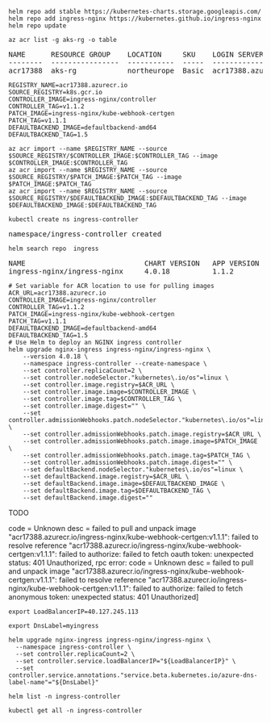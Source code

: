 ```
helm repo add stable https://kubernetes-charts.storage.googleapis.com/
helm repo add ingress-nginx https://kubernetes.github.io/ingress-nginx
helm repo update
```

```
az acr list -g aks-rg -o table
```
<pre>
NAME      RESOURCE GROUP    LOCATION     SKU    LOGIN SERVER         CREATION DATE         ADMIN ENABLED
--------  ----------------  -----------  -----  -------------------  --------------------  ---------------
acr17388  aks-rg            northeurope  Basic  acr17388.azurecr.io  2022-03-05T09:16:38Z  False
</pre>

```
REGISTRY_NAME=acr17388.azurecr.io
SOURCE_REGISTRY=k8s.gcr.io
CONTROLLER_IMAGE=ingress-nginx/controller
CONTROLLER_TAG=v1.1.2
PATCH_IMAGE=ingress-nginx/kube-webhook-certgen
PATCH_TAG=v1.1.1
DEFAULTBACKEND_IMAGE=defaultbackend-amd64
DEFAULTBACKEND_TAG=1.5

az acr import --name $REGISTRY_NAME --source $SOURCE_REGISTRY/$CONTROLLER_IMAGE:$CONTROLLER_TAG --image $CONTROLLER_IMAGE:$CONTROLLER_TAG
az acr import --name $REGISTRY_NAME --source $SOURCE_REGISTRY/$PATCH_IMAGE:$PATCH_TAG --image $PATCH_IMAGE:$PATCH_TAG
az acr import --name $REGISTRY_NAME --source $SOURCE_REGISTRY/$DEFAULTBACKEND_IMAGE:$DEFAULTBACKEND_TAG --image $DEFAULTBACKEND_IMAGE:$DEFAULTBACKEND_TAG
```


```
kubectl create ns ingress-controller
```
<pre>
namespace/ingress-controller created
</pre>

```
helm search repo  ingress
```
<pre>
NAME                            CHART VERSION   APP VERSION     DESCRIPTION
ingress-nginx/ingress-nginx     4.0.18          1.1.2           Ingress controller for Kubernetes using NGINX a...
</pre>

```
# Set variable for ACR location to use for pulling images
ACR_URL=acr17388.azurecr.io
CONTROLLER_IMAGE=ingress-nginx/controller
CONTROLLER_TAG=v1.1.2
PATCH_IMAGE=ingress-nginx/kube-webhook-certgen
PATCH_TAG=v1.1.1
DEFAULTBACKEND_IMAGE=defaultbackend-amd64
DEFAULTBACKEND_TAG=1.5
# Use Helm to deploy an NGINX ingress controller
helm upgrade nginx-ingress ingress-nginx/ingress-nginx \
    --version 4.0.18 \
    --namespace ingress-controller --create-namespace \
    --set controller.replicaCount=2 \
    --set controller.nodeSelector."kubernetes\.io/os"=linux \
    --set controller.image.registry=$ACR_URL \
    --set controller.image.image=$CONTROLLER_IMAGE \
    --set controller.image.tag=$CONTROLLER_TAG \
    --set controller.image.digest="" \
    --set controller.admissionWebhooks.patch.nodeSelector."kubernetes\.io/os"=linux \
    --set controller.admissionWebhooks.patch.image.registry=$ACR_URL \
    --set controller.admissionWebhooks.patch.image.image=$PATCH_IMAGE \
    --set controller.admissionWebhooks.patch.image.tag=$PATCH_TAG \
    --set controller.admissionWebhooks.patch.image.digest="" \
    --set defaultBackend.nodeSelector."kubernetes\.io/os"=linux \
    --set defaultBackend.image.registry=$ACR_URL \
    --set defaultBackend.image.image=$DEFAULTBACKEND_IMAGE \
    --set defaultBackend.image.tag=$DEFAULTBACKEND_TAG \
    --set defaultBackend.image.digest=""

```
TODO

code = Unknown desc = failed to pull and unpack image "acr17388.azurecr.io/ingress-nginx/kube-webhook-certgen:v1.1.1": failed to resolve reference "acr17388.azurecr.io/ingress-nginx/kube-webhook-certgen:v1.1.1": failed to authorize: failed to fetch oauth token: unexpected status: 401 Unauthorized, rpc error: code = Unknown desc = failed to pull and unpack image "acr17388.azurecr.io/ingress-nginx/kube-webhook-certgen:v1.1.1": failed to resolve reference "acr17388.azurecr.io/ingress-nginx/kube-webhook-certgen:v1.1.1": failed to authorize: failed to fetch anonymous token: unexpected status: 401 Unauthorized]



```
export LoadBalancerIP=40.127.245.113

export DnsLabel=myingress

helm upgrade nginx-ingress ingress-nginx/ingress-nginx \
  --namespace ingress-controller \
  --set controller.replicaCount=2 \
  --set controller.service.loadBalancerIP="${LoadBalancerIP}" \
  --set controller.service.annotations."service.beta.kubernetes.io/azure-dns-label-name"="${DnsLabel}"
```

```
helm list -n ingress-controller
```


```
kubectl get all -n ingress-controller
```
